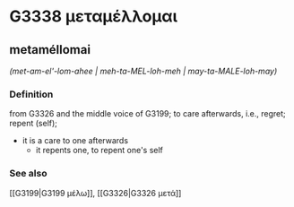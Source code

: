 # G3338 μεταμέλλομαι

## metaméllomai

_(met-am-el'-lom-ahee | meh-ta-MEL-loh-meh | may-ta-MALE-loh-may)_

### Definition

from G3326 and the middle voice of G3199; to care afterwards, i.e., regret; repent (self); 

- it is a care to one afterwards
  - it repents one, to repent one's self

### See also

[[G3199|G3199 μέλω]], [[G3326|G3326 μετά]]
